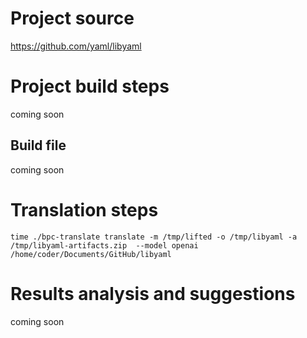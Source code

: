 # Project source

https://github.com/yaml/libyaml

# Project build steps

coming soon

## Build file

coming soon

# Translation steps

```
time ./bpc-translate translate -m /tmp/lifted -o /tmp/libyaml -a /tmp/libyaml-artifacts.zip  --model openai /home/coder/Documents/GitHub/libyaml
```

# Results analysis and suggestions

coming soon




